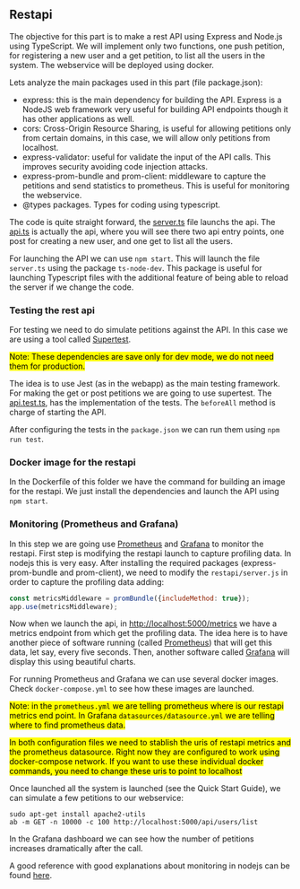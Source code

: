 ## Restapi
The objective for this part is to make a rest API using Express and Node.js using TypeScript. We will implement only two functions, one push petition, for registering a new user and a get petition, to list all the users in the system. The webservice will be deployed using docker.


Lets analyze the main packages used in this part (file package.json):
- express: this is the main dependency for building the API. Express is a NodeJS web framework very useful for building API endpoints though it has other applications as well.
- cors: Cross-Origin Resource Sharing, is useful for allowing petitions only from certain domains, in this case, we will allow only petitions from localhost.
- express-validator: useful for validate the input of the API calls. This improves security avoiding code injection attacks.    
- express-prom-bundle and prom-client: middleware to capture the petitions and send statistics to prometheus. This is useful for monitoring the webservice.
- @types packages. Types for coding using typescript.
     
The code is quite straight forward, the [server.ts](server.ts) file launchs the api. The [api.ts](api.ts) is actually the api, where you will see there two api entry points, one post for creating a new user, and one get to list all the users. 

For launching the API we can use `npm start`. This will launch the file `server.ts` using the package `ts-node-dev`. This package is useful for launching Typescript files with the additional feature of being able to reload the server if we change the code.

### Testing the rest api
For testing we need to do simulate petitions against the API. In this case we are using a tool called [Supertest](https://www.npmjs.com/package/supertest).

<mark>Note: These dependencies are save only for dev mode, we do not need them for production.</mark>

The idea is to use Jest (as in the webapp) as the main testing framework. For making the get or post petitions we are going to use supertest. The [api.test.ts](tests/api.test.ts), has the implementation of the tests. The `beforeAll` method is charge of starting the API.

After configuring the tests in the `package.json` we can run them using `npm run test`.

### Docker image for the restapi
In the Dockerfile of this folder we have the command for building an image for the restapi. We just install the dependencies and launch the API using `npm start`.

### Monitoring (Prometheus and Grafana)
In this step we are going use [Prometheus](https://prometheus.io/) and [Grafana](https://grafana.com/) to monitor the restapi. First step is modifying the restapi launch to capture profiling data. In nodejs this is very easy. After installing the required packages (express-prom-bundle and prom-client), we need to modify the `restapi/server.js` in order to capture the profiling data adding:
```javascript
const metricsMiddleware = promBundle({includeMethod: true});
app.use(metricsMiddleware);
```
Now when we launch the api, in [http://localhost:5000/metrics](http://localhost:5000/metrics) we have a metrics endpoint from which get the profiling data. The idea here is to have another piece of software running (called [Prometheus](https://prometheus.io/)) that will get this data, let say, every five seconds. Then, another software called [Grafana](https://grafana.com/) will display this using beautiful charts.

For running Prometheus and Grafana we can use several docker images. Check `docker-compose.yml` to see how these images are launched. 

<mark>Note: in the `prometheus.yml` we are telling prometheus where is our restapi metrics end point. In Grafana `datasources/datasource.yml` we are telling where to find prometheus data.</mark>

<mark>In both configuration files we need to stablish the uris of restapi metrics and the prometheus datasource. Right now they are configured to work using docker-compose network. If you want to use these individual docker commands, you need to change these uris to point to localhost</mark>

Once launched all the system is launched (see the Quick Start Guide), we can simulate a few petitions to our webservice:

```
sudo apt-get install apache2-utils
ab -m GET -n 10000 -c 100 http://localhost:5000/api/users/list
```
In the Grafana dashboard we can see how the number of petitions increases dramatically after the call.

A good reference with good explanations about monitoring in nodejs can be found [here](https://github.com/coder-society/nodejs-application-monitoring-with-prometheus-and-grafana).
